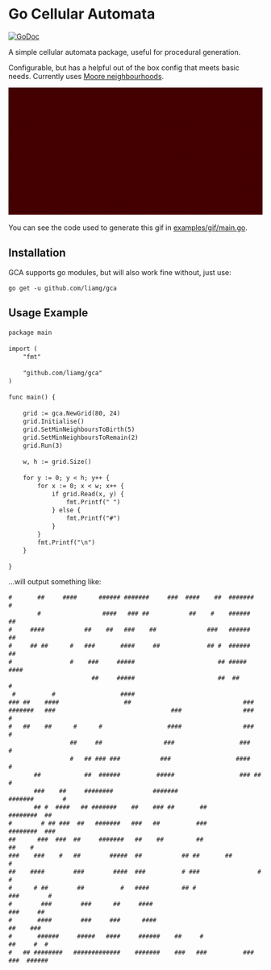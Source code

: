 # Go Cellular Automata

[![GoDoc](https://godoc.org/github.com/liamg/gca?status.svg)](https://godoc.org/github.com/liamg/gca)

A simple cellular automata package, useful for procedural generation.

Configurable, but has a helpful out of the box config that meets basic needs. Currently uses [Moore neighbourhoods](https://en.wikipedia.org/wiki/Moore_neighborhood).

![Demo](demo.gif)

You can see the code used to generate this gif in [examples/gif/main.go](examples/gif/main.go).

## Installation

GCA supports go modules, but will also work fine without, just use:

```
go get -u github.com/liamg/gca
```

## Usage Example

```
package main

import (
	"fmt"

	"github.com/liamg/gca"
)

func main() {

	grid := gca.NewGrid(80, 24)
	grid.Initialise()
	grid.SetMinNeighboursToBirth(5)
	grid.SetMinNeighboursToRemain(2)
	grid.Run(3)

	w, h := grid.Size()

	for y := 0; y < h; y++ {
		for x := 0; x < w; x++ {
			if grid.Read(x, y) {
				fmt.Printf(" ")
			} else {
				fmt.Printf("#")
			}
		}
		fmt.Printf("\n")
	}

}

```

...will output something like:

```
#       ##     ####      ###### #######     ###  ####    ##  #######         #  
        #                 ####   ### ##           ##    #    ######         ##  
#     ####           ##    ##   ###    ##              ###   ######         ##  
#     ## ##      #   ###       ####     ##             ## #  ######         ##  
#                #    ###     #####                       ## #####          ####
                       ##     #####                       ##  ##             #  
 #          #                  ####                                             
### ##    ####                  ##                               ###            
#######   ###                                ###                 ###           #
#   ##    ##      #      #                  ####                 ###           #
                 ##     ##                 ###                  ###            #
                 #   ## ### ###           ###                  ####            #
       ##            ##  ######          #####                  ### ##         #
       ###    ##     ########           #######                 #######        #
       ## #  ####   ## #######    ##    ### ##       ##         ########  ##    
#        # ## ###  ##   #######   ###   ##          ###         ########  ###   
##      ###  ###  ##     #######   ##    ##         ##               ##    #    
###    ###    #   ##        #####  ##           ## ##       ##                 #
##    ####        ###        ####  ###          # ###                #         #
#      # ##        ##          #   ####         ## #                ###        #
#        ###        ###      ##     ####                            ###     ##  
#       ####        ###     ###      ####                            ##    ###  
#       ######     #####   ####     ######    ##     #               ##     #  #
#   ## ########   #############    #######    ###   ###          ### ###  ######
```
